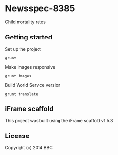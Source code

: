 # Newsspec-8385

Child mortality rates

## Getting started

Set up the project

```
grunt
```

Make images responsive

```
grunt images
```

Build World Service version

```
grunt translate
```

## iFrame scaffold

This project was built using the iFrame scaffold v1.5.3

## License
Copyright (c) 2014 BBC